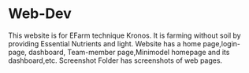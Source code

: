 # Web-Dev

This website is for EFarm technique Kronos.
It is farming without soil by providing Essential Nutrients and light.
Website has a home page,login-page, dashboard, Team-member page,Minimodel homepage and its dashboard,etc. 
Screenshot Folder has screenshots of web pages.
